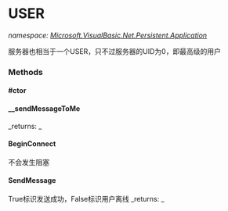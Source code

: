﻿
# USER
_namespace: [Microsoft.VisualBasic.Net.Persistent.Application](N-Microsoft.VisualBasic.Net.Persistent.Application.md)_

服务器也相当于一个USER，只不过服务器的UID为0，即最高级的用户

### Methods

#### #ctor

#### __sendMessageToMe

_returns: _
#### BeginConnect
不会发生阻塞
#### SendMessage
True标识发送成功，False标识用户离线
_returns: _



